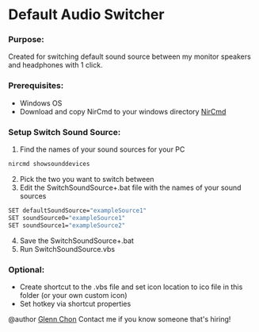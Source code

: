 # Default Audio Switcher

### Purpose: 
Created for switching default sound source between my monitor speakers and headphones with 1 click.

### Prerequisites:
* Windows OS
* Download and copy NirCmd to your windows directory
[NirCmd](https://www.nirsoft.net/utils/nircmd.html)

### Setup Switch Sound Source:
1. Find the names of your sound sources for your PC 

```sh
nircmd showsounddevices
```

2. Pick the two you want to switch between
3. Edit the SwitchSoundSource+.bat file with the names of your sound sources

```sh
SET defaultSoundSource="exampleSource1"
SET soundSource0="exampleSource1"
SET soundSource1="exampleSource2"
```

4. Save the SwitchSoundSource+.bat 
5. Run SwitchSoundSource.vbs

### Optional:
* Create shortcut to the .vbs file and set icon location to ico file in this folder (or your own custom icon)
* Set hotkey via shortcut properties

@author [Glenn Chon](https://github.com/glennchon)
Contact me if you know someone that's hiring!
